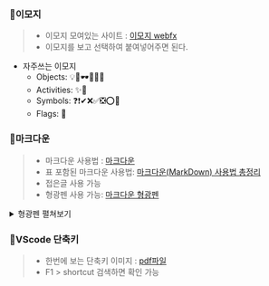 ### 📌이모지

> - 이모지 모여있는 사이트 : [이모지 webfx](https://www.webfx.com/tools/emoji-cheat-sheet/)
> - 이모지를 보고 선택하여 붙여넣어주면 된다.
- 자주쓰는 이모지
    - Objects: 💡🔎🕶🔔📌📎
    - Activities: ✨🎁
    - Symbols: ❓❗✔❌✅❎⭕🔸
    - Flags: 🚩


### 📌마크다운
> - 마크다운 사용법 : [마크다운](https://gist.github.com/ihoneymon/652be052a0727ad59601)
> - 표 포함된 마크다운 사용법: [마크다운(MarkDown) 사용법 총정리](https://www.heropy.dev/p/B74sNE)
> - 접은글 사용 가능
> - 형광펜 사용 가능: [마크다운 형광펜](https://geniewishescometrue.tistory.com/entry/%EB%A7%88%ED%81%AC%EB%8B%A4%EC%9A%B4-%EA%B4%80%EB%A0%A8-%ED%8C%81-%EA%B8%80-%EC%83%89%EC%83%81-%ED%98%95%EA%B4%91%ED%8E%9C)
 <details>
 <summary>형광펜 펼쳐보기</summary>
 
<span style="background-color: #fff5b1">노란형광펜</span><br>
<span style="background-color: #f6f8fa">회색형광펜</span><br>
<span style="background-color: #f1f8ff">파랑형광펜</span><br>
<span style="background-color: #ffdce0">빨강형광펜</span><br>
<span style="background-color: #dcffe4">초록형광펜</span><br>
<span style="background-color: #f5f0ff">보라형광펜</span><br>
<span style="background-color: #f7ddbe">주황형광펜</span><br>


 </details>

### 📌VScode 단축키
> - 한번에 보는 단축키 이미지 : [pdf파일](https://code.visualstudio.com/shortcuts/keyboard-shortcuts-windows.pdf)
> - F1 > shortcut 검색하면 확인 가능